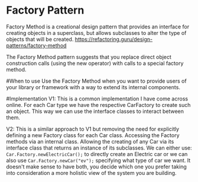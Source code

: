 # Factory Pattern
Factory Method is a creational design pattern that provides an interface for creating objects in a superclass, 
but allows subclasses to alter the type of objects that will be created.
https://refactoring.guru/design-patterns/factory-method

The Factory Method pattern suggests that you replace direct object
construction calls (using the new operator) with calls to a special factory
method.

#When to use
Use the Factory Method when you want to provide users of your library or 
framework with a way to extend its internal components.

#Implementation
V1: This is a common implementation I have come across online. For each 
Car type we have the respective CarFactory to create such an object. This way
we can use the interface classes to interact between them.

V2: This is a similar approach to V1 but removing the need for explicitly defining
a new Factory class for each Car class. Accessing the Factory methods via an internal
class. Allowing the creating of any Car via its interface class that returns an instance
of its subclasses. We can either use: ```Car.Factory.newElectricCar();``` to directly
create an Electric car or we can also use ```Car.Factory.newCar("ev");``` specifying what
type of car we want. It doesn't make sense to have both, you decide which one you prefer
taking into consideration a more holistic view of the system you are building.